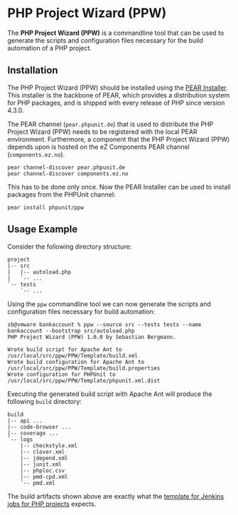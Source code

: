 PHP Project Wizard (PPW)
========================

The **PHP Project Wizard (PPW)** is a commandline tool that can be used to generate the scripts and configuration files necessary for the build automation of a PHP project.

Installation
------------

The PHP Project Wizard (PPW) should be installed using the [PEAR Installer](http://pear.php.net/). This installer is the backbone of PEAR, which provides a distribution system for PHP packages, and is shipped with every release of PHP since version 4.3.0.

The PEAR channel (`pear.phpunit.de`) that is used to distribute the PHP Project Wizard (PPW) needs to be registered with the local PEAR environment. Furthermore, a component that the PHP Project Wizard (PPW) depends upon is hosted on the eZ Components PEAR channel (`components.ez.no`).

    pear channel-discover pear.phpunit.de
    pear channel-discover components.ez.no

This has to be done only once. Now the PEAR Installer can be used to install packages from the PHPUnit channel:

    pear install phpunit/ppw

Usage Example
-------------

Consider the following directory structure:

    project
    |-- src
    |   |-- autoload.php
    |   `-- ...
    `-- tests
        `-- ...

Using the `ppw` commandline tool we can now generate the scripts and configuration files necessary for build automation:

    sb@vmware bankaccount % ppw --source src --tests tests --name bankaccount --bootstrap src/autoload.php
    PHP Project Wizard (PPW) 1.0.0 by Sebastian Bergmann.

    Wrote build script for Apache Ant to /usr/local/src/ppw/PPW/Template/build.xml
    Wrote build configuration for Apache Ant to /usr/local/src/ppw/PPW/Template/build.properties
    Wrote configuration for PHPUnit to /usr/local/src/ppw/PPW/Template/phpunit.xml.dist

Executing the generated build script with Apache Ant will produce the following `build` directory:

    build
    |-- api ...
    |-- code-browser ...
    |-- coverage ...
    `-- logs
        |-- checkstyle.xml
        |-- clover.xml
        |-- jdepend.xml
        |-- junit.xml
        |-- phploc.csv
        |-- pmd-cpd.xml
        `-- pmd.xml

The build artifacts shown above are exactly what the [template for Jenkins jobs for PHP projects](http://jenkins-php.org/) expects.
